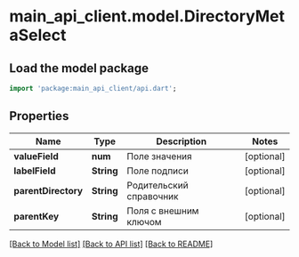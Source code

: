 # main_api_client.model.DirectoryMetaSelect

## Load the model package
```dart
import 'package:main_api_client/api.dart';
```

## Properties
Name | Type | Description | Notes
------------ | ------------- | ------------- | -------------
**valueField** | **num** | Поле значения | [optional] 
**labelField** | **String** | Поле подписи | [optional] 
**parentDirectory** | **String** | Родительский справочник | [optional] 
**parentKey** | **String** | Поля с внешним ключом | [optional] 

[[Back to Model list]](../README.md#documentation-for-models) [[Back to API list]](../README.md#documentation-for-api-endpoints) [[Back to README]](../README.md)


